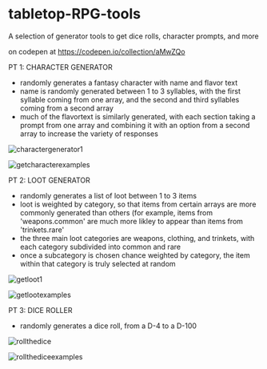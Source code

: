 # tabletop-RPG-tools
A selection of generator tools to get dice rolls, character prompts, and more

on codepen at
https://codepen.io/collection/aMwZQo

PT 1: CHARACTER GENERATOR
- randomly generates a fantasy character with name and flavor text
- name is randomly generated between 1 to 3 syllables, with the first syllable coming from one array, and the second and third syllables coming from a second array
- much of the flavortext is similarly generated, with each section taking a prompt from one array and combining it with an option from a second array to increase the variety of responses

![charactergenerator1](https://user-images.githubusercontent.com/47723396/183959861-60f3ad5e-78c6-4a69-9bd6-0f6b48bd791d.JPG)

![getcharacterexamples](https://user-images.githubusercontent.com/47723396/183964057-8b1e005b-7589-4234-952a-93ac90fbc4a7.png)

PT 2: LOOT GENERATOR
- randomly generates a list of loot between 1 to 3 items
- loot is weighted by category, so that items from certain arrays are more commonly generated than others (for example, items from 'weapons.common' are much more likley to appear than items from 'trinkets.rare'
- the three main loot categories are weapons, clothing, and trinkets, with each category subdivided into common and rare
- once a subcategory is chosen chance weighted by category, the item within that category is truly selected at random

![getloot1](https://user-images.githubusercontent.com/47723396/183961640-4c8c3757-4c7a-4fa0-979f-9b20e7a44ad8.JPG)

![getlootexamples](https://user-images.githubusercontent.com/47723396/183963509-25823c31-071e-40ec-8070-0390966b70cd.png)


PT 3: DICE ROLLER
- randomly generates a dice roll, from a D-4 to a D-100

![rollthedice](https://user-images.githubusercontent.com/47723396/183961885-4b4c7e03-98d7-424d-a849-f2f3f4598510.JPG)

![rollthediceexamples](https://user-images.githubusercontent.com/47723396/183962945-2cf23e78-4eba-42c0-b5ce-6dc870dcecdf.png)



